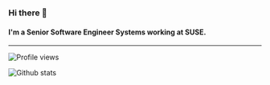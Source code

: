### Hi there 👋
#### I'm a Senior Software Engineer Systems working at SUSE.

---

 <img src="https://gpvc.arturio.dev/furkatgofurov7" alt="Profile views"/>

![Github stats](https://github-readme-stats.vercel.app/api?username=furkatgofurov7&show_icons=true&count_private=true&include_all_commits=true&theme=tokyonight)
